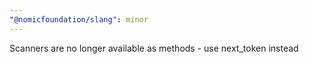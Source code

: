```yaml
---
"@nomicfoundation/slang": minor
---
```


Scanners are no longer available as methods - use next_token instead
